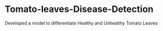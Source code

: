 # Tomato-leaves-Disease-Detection
Developed a model to differentiate Healthy and Unhealthy Tomato Leaves
